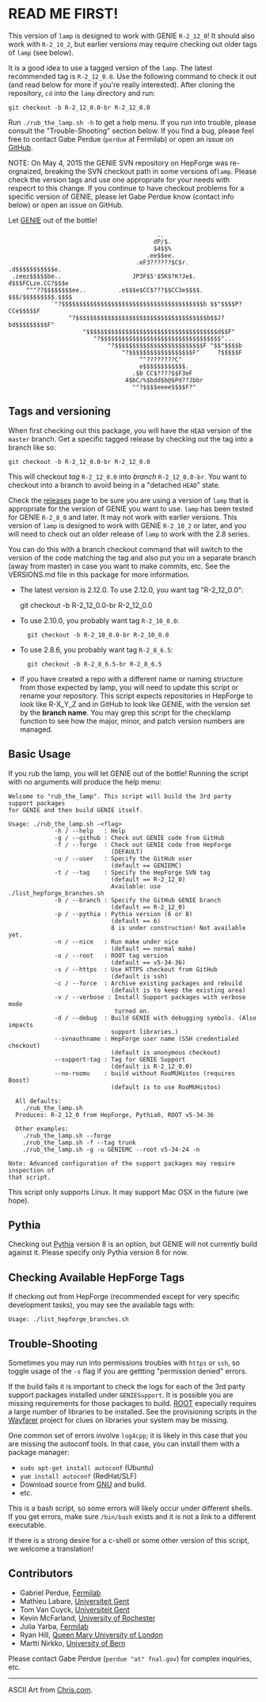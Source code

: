 # READ ME FIRST!

This version of `lamp` is designed to work with GENIE `R-2_12_0`! It should
also work with `R-2_10_2`, but earlier versions may require checking out
older tags of `lamp` (see below).

It is a good idea to use a tagged version of the `lamp`. The latest
recommended tag is `R-2_12_0.0`. Use the following command to check
it out (and read below for more if you're really interested). After
cloning the repository, `cd` into the `lamp` directory and run:

    git checkout -b R-2_12_0.0-br R-2_12_0.0

Run `./rub_the_lamp.sh -h` to get a help menu. If you run into trouble,
please consult the "Trouble-Shooting" section below. If you find a 
bug, please feel free to contact Gabe Perdue (`perdue` at Fermilab)
or open an issue on [GitHub](https://github.com/GENIEMC/lamp).

NOTE: On May 4, 2015 the GENIE SVN repository on HepForge was 
re-orgnaized, breaking the SVN checkout path in some versions of`lamp`.
Please check the version tags and use one appropriate for your needs
with respecrt to this change. If you continue to have checkout problems
for a specific version of GENIE, please let Gabe Perdue know (contact
info below) or open an issue on GitHub.

Let [GENIE](http://genie.hepforge.org) out of the bottle!

                                              ..                               
                                             dP/$.                             
                                             $4$$%                             
                                           .ee$$ee.                            
                                        .eF3??????$C$r.        .d$$$$$$$$$$$e. 
     .zeez$$$$$be..                    JP3F$5'$5K$?K?Je$.     d$$$FCLze.CC?$$$e 
         """??$$$$$$$$ee..         .e$$$e$CC$???$$CC3e$$$$.  $$$/$$$$$$$$$.$$$$ 
                `"?$$$$$$$$$$$$$$$$$$$$$$$$$$$$$$$$$$$$$$$$b $$"$$$$P?CCe$$$$$F 
                     "?$$$$$$$$$$$$$$$$$$$$$$$$$$$$$$$$$$$$$b$$J?bd$$$$$$$$$F" 
                         "$$$$$$$$$$$$$$$$$$$$$$$$$$$$$$$$$$$$$d$$F"           
                            "?$$$$$$$$$$$$$$$$$$$$$$$$$$$$$$$$$$"...           
                                "?$$$$$$$$$$$$$$$$$$$$$$$$$F "$$"$$$$b         
                                    "?$$$$$$$$$$$$$$$$$$F"     ?$$$$$F         
                                         ""????????C"                          
                                         e$$$$$$$$$$$$.                        
                                       .$b CC$????$$F3eF                       
                                     4$bC/%$bdd$b@$Pd??Jbbr                    
                                       ""?$$$$eeee$$$$F?"                      

## Tags and versioning

When first checking out this package, you will have the `HEAD` version of the
`master` branch. Get a specific tagged release by checking out the tag into a
branch like so:

    git checkout -b R-2_12_0.0-br R-2_12_0.0

This will checkout _tag_ `R-2_12_0.0` into _branch_ `R-2_12_0.0-br`. You want to
checkout into a branch to avoid being in a "detached `HEAD`" state.

Check the [releases](https://github.com/GENIEMC/lamp/releases) page to be sure 
you are using a version of `lamp` that is appropriate for the version of GENIE
you want to use. `lamp` has been tested for GENIE `R-2_8_0` and later. It may
not work with earlier versions. This version of `lamp` is designed to work with
GENIE `R-2_10_2` or later, and you will need to check out an older release of 
`lamp` to work with the 2.8 series.

You can do this with a branch checkout command that will switch to the version
of the code matching the tag and also put you on a separate branch (away from
master) in case you want to make commits, etc. See the VERSIONS.md file in this
package for more information.

* The latest version is 2.12.0. To use 2.12.0, you want tag "R-2_12_0.0":

    git checkout -b R-2_12_0.0-br R-2_12_0.0

* To use 2.10.0, you probably want tag `R-2_10_0.0`:

        git checkout -b R-2_10_0.0-br R-2_10_0.0

* To use 2.8.6, you probably want tag `R-2_8_6.5`:

        git checkout -b R-2_8_6.5-br R-2_8_6.5

* If you have created a repo with a different name or naming structure from
those expected by lamp, you will need to update this script or rename your
repository. This script expects repositories in HepForge to look like 
R-X_Y_Z and in GitHub to look like GENIE, with the version set by the 
**branch name**. You may grep this script for the checklamp function to see
how the major, minor, and patch version numbers are managed.

## Basic Usage

If you rub the lamp, you will let GENIE out of the bottle! Running the script with 
no arguments will produce the help menu:

    Welcome to "rub_the_lamp". This script will build the 3rd party support packages
    for GENIE and then build GENIE itself.
        
    Usage: ./rub_the_lamp.sh -<flag>
                 -h / --help   : Help
                 -g / --github : Check out GENIE code from GitHub
                 -f / --forge  : Check out GENIE code from HepForge
                                 (DEFAULT)
                 -u / --user   : Specify the GitHub user
                                 (default == GENIEMC)
                 -t / --tag    : Specify the HepForge SVN tag
                                 (default == R-2_12_0)
                                 Available: use ./list_hepforge_branches.sh
                 -b / --branch : Specify the GitHub GENIE branch
                                 (default == R-2_12_0)
                 -p / --pythia : Pythia version (6 or 8)
                                 (default == 6)
                                 8 is under construction! Not available yet.
                 -n / --nice   : Run make under nice
                                 (default == normal make)
                 -o / --root   : ROOT tag version
                                 (default == v5-34-36)
                 -s / --https  : Use HTTPS checkout from GitHub
                                 (default is ssh)
                 -c / --force  : Archive existing packages and rebuild
                                 (default is to keep the existing area)
                 -v / --verbose : Install Support packages with verbose mode
                                  turned on.
                 -d / --debug  : Build GENIE with debugging symbols. (Also impacts
                                 support libraries.)
                 --svnauthname : HepForge user name (SSH credentialed checkout)
                                 (default is anonymous checkout)
                 --support-tag : Tag for GENIE Support
                                 (default is R-2_12_0.0)
                 --no-roomu    : build without RooMUHistos (requires Boost)
                                 (default is to use RooMUHistos)
    
      All defaults:
        ./rub_the_lamp.sh
      Produces: R-2_12_0 from HepForge, Pythia6, ROOT v5-34-36
    
      Other examples:
        ./rub_the_lamp.sh --forge
        ./rub_the_lamp.sh -f --tag trunk
        ./rub_the_lamp.sh -g -u GENIEMC --root v5-34-24 -n
    
    Note: Advanced configuration of the support packages may require inspection of
    that script.

This script only supports Linux. It may support Mac OSX in the future (we hope).

## Pythia

Checking out [Pythia](http://home.thep.lu.se/~torbjorn/Pythia.html) version 8
is an option, but GENIE will not currently build against it. Please specify
only Pythia version 6 for now.


## Checking Available HepForge Tags

If checking out from HepForge (recommended except for very specific development
tasks), you may see the available tags with:

    Usage: ./list_hepforge_branches.sh


## Trouble-Shooting

Sometimes you may run into permissions troubles with `https` or `ssh`, so toggle
usage of the `-s` flag if you are gettting "permission denied" errors.

If the build fails it is important to check the logs for each of the 3rd party
support packages installed under `GENIESupport`. It is possible you are 
missing requirements for those packages to build. [ROOT](https://root.cern.ch)
especially requires a large number of libraries to be installed. See the
provisioning scripts in the [Wayfarer](https://github.com/GENIEMC/Wayfarer)
project for clues on libraries your system may be missing.

One common set of errors involve `log4cpp`; it is likely in this case that you
are missing the autoconf tools. In that case, you can install them with a
package manager:

* `sudo apt-get install autoconf` (Ubuntu)
* `yum install autoconf` (RedHat/SLF)
* Download source from [GNU](http://ftp.gnu.org/gnu/autoconf/) and build.
* etc.

This is a bash script, so some errors will likely occur under different shells.
If you get errors, make sure `/bin/bash` exists and it is not a link to a
different executable.

If there is a strong desire for a c-shell or some other version of this script, 
we welcome a translation!

## Contributors

* Gabriel Perdue,  [Fermilab](http://www.fnal.gov)
* Mathieu Labare,  [Universiteit Gent](http://www.ugent.be)
* Tom Van Cuyck,   [Universiteit Gent](http://www.ugent.be)
* Kevin McFarland, [University of Rochester](http://www.rochester.edu)
* Julia Yarba,     [Fermilab](http://www.fnal.gov)
* Ryan Hill,       [Queen Mary University of London](http://www.qmul.ac.uk)
* Martti Nirkko,   [University of Bern](http://www.unibe.ch)

Please contact Gabe Perdue (`perdue "at" fnal.gov`) for complex inquiries, etc.

---
ASCII Art from [Chris.com](http://www.chris.com/ascii/index.php?art=movies/aladdin).
